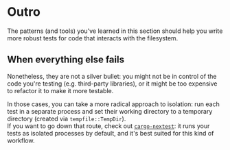 # Outro

The patterns (and tools) you've learned in this section should help you write more robust tests
for code that interacts with the filesystem.

## When everything else fails

Nonetheless, they are not a silver bullet: you might not be in control of the code you're testing (e.g. third-party libraries),
or it might be too expensive to refactor it to make it more testable.

In those cases, you can take a more radical approach to isolation: run each test in a separate process
and set their working directory to a temporary directory (created via `tempfile::TempDir`).\
If you want to go down that route, check out [`cargo-nextest`](https://nexte.st/): it runs your tests as
isolated processes by default, and it's best suited for this kind of workflow.

